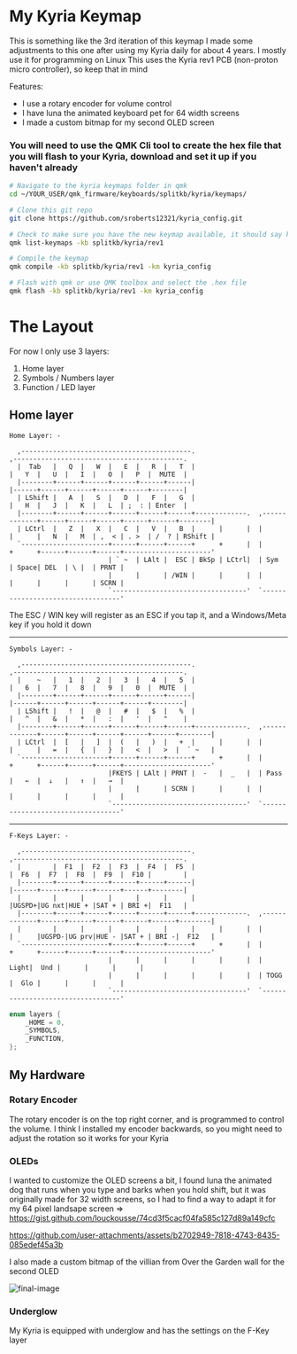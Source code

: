 # My Kyria Keymap

This is something like the 3rd iteration of this keymap
I made some adjustments to this one after using my Kyria daily for about 4 years.
I mostly use it for programming on Linux
This uses the Kyria rev1 PCB (non-proton micro controller), so keep that in mind

Features:

- I use a rotary encoder for volume control
- I have luna the animated keyboard pet for 64 width screens
- I made a custom bitmap for my second OLED screen

### You will need to use the QMK Cli tool to create the hex file that you will flash to your Kyria, download and set it up if you haven't already

```bash
# Navigate to the kyria keymaps folder in qmk
cd ~/YOUR_USER/qmk_firmware/keyboards/splitkb/kyria/keymaps/

# Clone this git repo
git clone https://github.com/sroberts12321/kyria_config.git

# Check to make sure you have the new keymap available, it should say kyria_config
qmk list-keymaps -kb splitkb/kyria/rev1

# Compile the keymap
qmk compile -kb splitkb/kyria/rev1 -km kyria_config

# Flash with qmk or use QMK toolbox and select the .hex file
qmk flash -kb splitkb/kyria/rev1 -km kyria_config

```

# The Layout

For now I only use 3 layers:

1. Home layer
2. Symbols / Numbers layer
3. Function / LED layer

## Home layer

```
Home Layer: -

  ,-------------------------------------------.                              ,-------------------------------------------.
  |  Tab   |   Q  |   W  |   E  |   R  |   T  |                              |   Y  |   U  |   I  |   O  |   P  |  MUTE  |
  |--------+------+------+------+------+------|                              |------+------+------+------+------+--------|
  | LShift |   A  |   S  |   D  |   F  |   G  |                              |   H  |   J  |   K  |   L  | ;  : | Enter  |
  |--------+------+------+------+------+------+-------------.  ,-------------+------+------+------+------+------+--------|
  | LCtrl  |   Z  |   X  |   C  |   V  |   B  |      |      |  |      |      |   N  |   M  | ,  < | . >  | /  ? | RShift |
  `----------------------+------+------+------+      +      |  |      +      +------+------+------+----------------------'
                         | ` ~  | LAlt |  ESC | BkSp | LCtrl|  | Sym  | Space| DEL  | \ |  | PRNT |
                         |      |      | /WIN |      |      |  |      |      |      |      | SCRN |
                         `----------------------------------'  `----------------------------------'

```

The ESC / WIN key will register as an ESC if you tap it, and a Windows/Meta key if you hold it down

---

```
Symbols Layer: -

  ,-------------------------------------------.                              ,-------------------------------------------.
  |    ~   |   1  |   2  |   3  |   4  |   5  |                              |   6  |   7  |   8  |   9  |   0  |  MUTE  |
  |--------+------+------+------+------+------|                              |------+------+------+------+------+--------|
  | LShift |   !  |   @  |   #  |   $  |   %  |                              |   ^  |   &  |   *  |   :  |   '  |   "    |
  |--------+------+------+------+------+------+-------------.  ,-------------+------+------+------+------+------+--------|
  | LCtrl  |  [   |   ]  |  (   |   )  |   +  |      |      |  |      |      |   =  |   {  |   }  |   <  |   >  |  ` ~   |
  `----------------------+------+------+------+      +      |  |      +      +------+------+------+----------------------'
                         |FKEYS | LAlt | PRNT |  -   |  _   |  | Pass |   ←  |  ↓   |   ↑  |   →  |
                         |      |      | SCRN |      |      |  |      |      |      |      |      |
                         `----------------------------------'  `----------------------------------'
```

---

```
F-Keys Layer: -

  ,-------------------------------------------.                              ,-------------------------------------------.
  |        |  F1  |  F2  |  F3  |  F4  |  F5  |                              |  F6  |  F7  |  F8  |  F9  |  F10 |        |
  |--------+------+------+------+------+------|                              |------+------+------+------+------+--------|
  |        |      |      |      |      |      |                              |UGSPD+|UG nxt|HUE + |SAT + | BRI +|  F11   |
  |--------+------+------+------+------+------+-------------.  ,-------------+------+------+------+------+------+--------|
  |        |      |      |      |      |      |      |      |  |      |      |UGSPD-|UG prv|HUE - |SAT + | BRI -|  F12   |
  `----------------------+------+------+------+      +      |  |      +      +------+------+------+----------------------'
                         |      |      |      |      |      |  | Light|  Und |      |      |      |
                         |      |      |      |      |      |  | TOGG |  Glo |      |      |      |
                         `----------------------------------'  `----------------------------------'
```

```c
enum layers {
    _HOME = 0,
    _SYMBOLS,
    _FUNCTION,
};
```

## My Hardware

### Rotary Encoder

The rotary encoder is on the top right corner, and is programmed to control the volume. I think I installed my encoder backwards, so you might need to adjust the rotation so it works for your Kyria

### OLEDs

I wanted to customize the OLED screens a bit, I found luna the animated dog that runs when you type and barks when you hold shift, but it was originally made for 32 width screens, so I had to find a way to adapt it for my 64 pixel landsape screen => https://gist.github.com/louckousse/74cd3f5cacf04fa585c127d89a149cfc

https://github.com/user-attachments/assets/b2702949-7818-4743-8435-085edef45a3b

I also made a custom bitmap of the villian from Over the Garden wall for the second OLED

![final-image](https://github.com/user-attachments/assets/695a4f52-4dfd-4cbd-97d2-861c316ebc83)

### Underglow

My Kyria is equipped with underglow and has the settings on the F-Key layer
